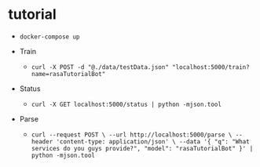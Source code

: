 # tutorial

- `docker-compose up`

- Train
    - `curl -X POST -d "@./data/testData.json" "localhost:5000/train?name=rasaTutorialBot"`
    
- Status
    - `curl -X GET localhost:5000/status | python -mjson.tool`
    
- Parse
    - `curl --request POST \
      --url http://localhost:5000/parse \
      --header 'content-type: application/json' \
      --data '{
     "q": "What services do you guys provide?",
     "model": "rasaTutorialBot"
    }' | python -mjson.tool`